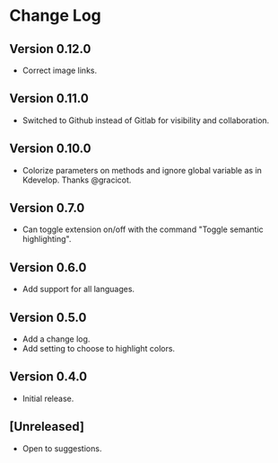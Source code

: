 # Change Log

## Version 0.12.0

* Correct image links.

## Version 0.11.0

* Switched to Github instead of Gitlab for visibility and collaboration.

## Version 0.10.0

* Colorize parameters on methods and ignore global variable as in Kdevelop.
  Thanks @gracicot.


## Version 0.7.0

* Can toggle extension on/off with the command "Toggle semantic highlighting".

## Version 0.6.0

* Add support for all languages.

## Version 0.5.0

* Add a change log.
* Add setting to choose to highlight colors.

## Version 0.4.0

* Initial release.

## [Unreleased]

- Open to suggestions.
